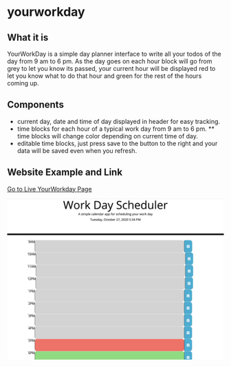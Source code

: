 # yourworkday

## What it is

YourWorkDay is a simple day planner interface to write all your todos of the day from 9 am to 6 pm. As the day goes on each hour block will go from grey to let you know its passed, your current hour will be displayed red to let you know what to do that hour and green for the rest of the hours coming up.

## Components

* current day, date and time of day displayed in header for easy tracking.
* time blocks for each hour of a typical work day from 9 am to 6 pm.
** time blocks will change color depending on current time of day.
* editable time blocks, just press save to the button to the right and your data will be saved even when you refresh.

## Website Example and Link

[Go to Live YourWorkday Page](https://beccablanton.github.io/yourworkday/)

![Website snapshot](Assets/yourworkdaywebsiteexample.png)
